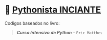 # :snake: [Pythonista INCIANTE](/1-curso-intensivo-python)
Codigos baseados no livro:  
> ***Curso Intensivo de Python*** - `Eric Matthes`